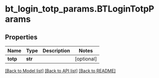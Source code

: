 # bt_login_totp_params.BTLoginTotpParams

## Properties
Name | Type | Description | Notes
------------ | ------------- | ------------- | -------------
**totp** | **str** |  | [optional] 

[[Back to Model list]](../README.md#documentation-for-models) [[Back to API list]](../README.md#documentation-for-api-endpoints) [[Back to README]](../README.md)


